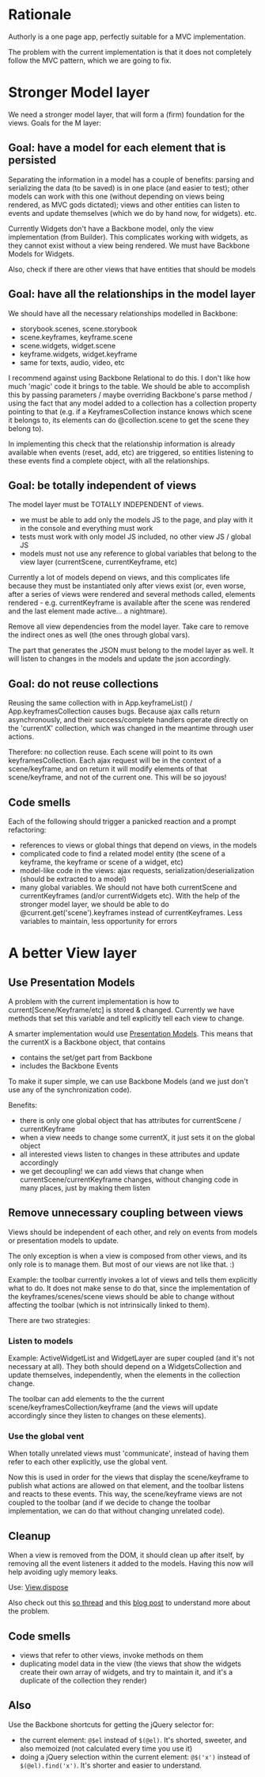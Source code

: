 # Rationale

Authorly is a one page app, perfectly suitable for a MVC implementation.

The problem with the current implementation is that it does not completely follow the MVC pattern, which we are going to fix.

# Stronger Model layer

We need a stronger model layer, that will form a (firm) foundation for the views. Goals for the M layer:

## Goal: have a model for each element that is persisted

Separating the information in a model has a couple of benefits: parsing and serializing the data (to be saved) is in one place (and easier to test); other models can work with this one (without depending on views being rendered, as MVC gods dictated); views and other entities can listen to events and update themselves (which we do by hand now, for widgets). etc.

Currently Widgets don't have a Backbone model, only the view implementation (from Builder). This complicates working with widgets, as they cannot exist without a view being rendered. We must have Backbone Models for Widgets.

Also, check if there are other views that have entities that should be models

## Goal: have all the relationships in the model layer

We should have all the necessary relationships modelled in Backbone:

* storybook.scenes, scene.storybook
* scene.keyframes, keyframe.scene
* scene.widgets, widget.scene
* keyframe.widgets, widget.keyframe
* same for texts, audio, video, etc

I recommend against using Backbone Relational to do this. I don't like how much 'magic' code it brings to the table. We should be able to accomplish this by passing parameters / maybe overriding Backbone's parse method / using the fact that any model added to a collection has a collection property pointing to that (e.g. if a KeyframesCollection instance knows which scene it belongs to, its elements can do @collection.scene to get the scene they belong to).

In implementing this check that the relationship information is already available when events (reset, add, etc) are triggered, so entities listening to these events find a complete object, with all the relationships.


## Goal: be totally independent of views

The model layer must be TOTALLY INDEPENDENT of views.

* we must be able to add only the models JS to the page, and play with it in the console and everything must work
* tests must work with only model JS included, no other view JS / global JS
* models must not use any reference to global variables that belong to the view layer (currentScene, currentKeyframe, etc)

Currently a lot of models depend on views, and this complicates life because they must be instantiated only after views exist (or, even worse, after a series of views were rendered and several methods called, elements rendered - e.g. currentKeyframe is available after the scene was rendered and the last element made active… a nightmare).

Remove all view dependencies from the model layer. Take care to remove the indirect ones as well (the ones through global vars).

The part that generates the JSON must belong to the model layer as well. It will listen to changes in the models and update the json accordingly.

## Goal: do not reuse collections

Reusing the same collection with in App.keyframeList() / App.keyframesCollection causes bugs. Because ajax calls return asynchronously, and their success/complete handlers operate directly on the 'currentX' collection, which was changed in the meantime through user actions.

Therefore: no collection reuse. Each scene will point to its own keyframesCollection. Each ajax request will be in the context of a scene/keyframe, and on return it will modify elements of that scene/keyframe, and not of the current one. This will be so joyous!


## Code smells

Each of the following should trigger a panicked reaction and a prompt refactoring:

* references to views or global things that depend on views, in the models
* complicated code to find a related model entity (the scene of a keyframe, the keyframe or scene of a widget, etc)
* model-like code in the views: ajax requests, serialization/deserialization (should be extracted to a model)
* many global variables. We should not have both currentScene and currentKeyframes (and/or currentWidgets etc). With the help of the stronger model layer, we should be able to do @current.get('scene').keyframes instead of currentKeyframes. Less variables to maintain, less opportunity for errors

# A better View layer

## Use Presentation Models

A problem with the current implementation is how to current[Scene/Keyframe/etc] is stored & changed. Currently we have methods that set this variable and tell explicitly tell each view to change.

A smarter implementation would use [Presentation Models](http://martinfowler.com/eaaDev/PresentationModel.html). This means that the currentX is a Backbone object, that contains

* contains the set/get part from Backbone
* includes the Backbone Events

To make it super simple, we can use Backbone Models (and we just don't use any of the synchronization code).

Benefits:

* there is only one global object that has attributes for currentScene / currentKeyframe
* when a view needs to change some currentX, it just sets it on the global object
* all interested views listen to changes in these attributes and update accordingly
* we get decoupling! we can add views that change when currentScene/currentKeyframe changes, without changing code in many places, just by making them listen


## Remove unnecessary coupling between views

Views should be independent of each other, and rely on events from models or presentation models to update.

The only exception is when a view is composed from other views, and its only role is to manage them. But most of our views are not like that. :)

Example: the toolbar currently invokes a lot of views and tells them explicitly what to do. It does not make sense to do that, since the implementation of the keyframes/scenes/scene views should be able to change without affecting the toolbar (which is not intrinsically linked to them).

There are two strategies:

### Listen to models

Example: ActiveWidgetList and WidgetLayer are super coupled (and it's not necessary at all). They both should depend on a WidgetsCollection and update themselves, independently, when the elements in the collection change.

The toolbar can add elements to the the current scene/keyframesCollection/keyframe (and the views will update accordingly since they listen to changes on these elements).

### Use the global vent

When totally unrelated views must 'communicate', instead of having them refer to each other explicitly, use the global vent.

Now this is used in order for the views that display the scene/keyframe to publish what actions are allowed on that element, and the toolbar listens and reacts to these events. This way, the scene/keyframe views are not coupled to the toolbar (and if we decide to change the toolbar implementation, we can do that without changing unrelated code).

## Cleanup

When a view is removed from the DOM, it should clean up after itself, by removing all the event listeners it added to the models. Having this now will help avoiding ugly memory leaks.

Use: [View.dispose](https://github.com/documentcloud/backbone/pull/1461)

Also check out this [so thread](http://stackoverflow.com/questions/8348805/pattern-to-manage-views-in-backbone) and this [blog post](http://lostechies.com/derickbailey/2011/09/15/zombies-run-managing-page-transitions-in-backbone-apps/) to understand more about the problem.

## Code smells

* views that refer to other views, invoke methods on them
* duplicating model data in the view (the views that show the widgets create their own array of widgets, and try to maintain it, and it's a duplicate of the collection they render)

## Also

Use the Backbone shortcuts for getting the jQuery selector for:

* the current element: `@$el` instead of `$(@el)`. It's shorted, sweeter, and also memoized (not calculated every time you use it)
* doing a jQuery selection within the current element: `@$('x')` instead of `$(@el).find('x')`. It's shorter and easier to understand.